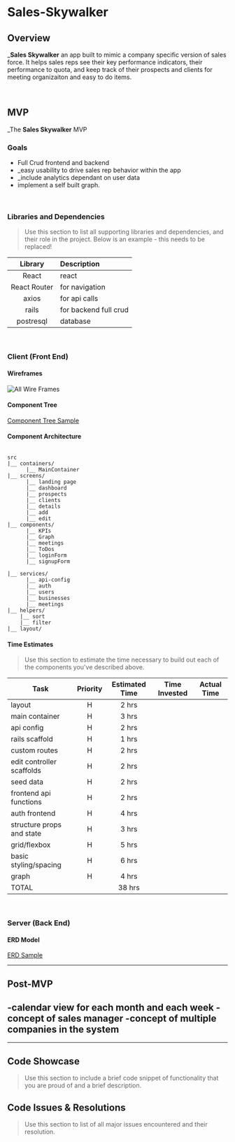 # Sales-Skywalker

## Overview

_**Sales Skywalker**  an app built to mimic a company specific version of sales force. It helps sales reps see their key performance indicators, their performance to quota, and keep track of their prospects and clients for meeting organizaiton and easy to do items.


<br>

## MVP



_The **Sales Skywalker** MVP 
<br>

### Goals

- Full Crud frontend and backend
- _easy usability to drive sales rep behavior within the app
- _include analytics dependant on user data
- implement a self built graph.

<br>

### Libraries and Dependencies

> Use this section to list all supporting libraries and dependencies, and their role in the project. Below is an example - this needs to be replaced!

|     Library      | Description                                |
| :--------------: | :----------------------------------------- |
|      React       | react |
|   React Router   |for navigation|
| axios | for api calls |
|     rails      | for backend full crud |
|  postresql |database |

<br>

### Client (Front End)

#### Wireframes

![All Wire Frames](https://i.imgur.com/YTVFgfg.png)


#### Component Tree


[Component Tree Sample](https://whimsical.com/9ZzTsNyojbSYdhjP9iDJcE)

#### Component Architecture
 

``` structure

src
|__ containers/
      |__ MainContainer
|__ screens/
      |__ landing page
      |__ dashboard
      |__ prospects
      |__ clients
      |__ details
      |__ add
      |__ edit
|__ components/
      |__ KPIs
      |__ Graph
      |__ meetings
      |__ ToDos
      |__ loginForm
      |__ signupForm
      
|__ services/
      |__ api-config
      |__ auth
      |__ users
      |__ businesses
      |__ meetings
|__ helpers/
    |__ sort
    |__ filter 
|__ layout/

```

#### Time Estimates

> Use this section to estimate the time necessary to build out each of the components you've described above.

| Task                | Priority | Estimated Time | Time Invested | Actual Time |
| ------------------- | :------: | :------------: | :-----------: | :---------: |
| layout   |    H     |     2 hrs      |          |       |
| main container |    H     |     3 hrs      |          |          |
| api config    |    H     |     2 hrs      |          |       |
| rails scaffold |    H     |     1 hrs      |          |          |
| custom routes    |    H     |     2 hrs      |          |       |
| edit controller scaffolds |    H     |     2 hrs      |          |          |
| seed data   |    H     |     2 hrs      |          |       |
| frontend api functions |    H     |     2 hrs      |          |          |
| auth frontend    |    H     |     4 hrs      |          |       |
| structure props and state |    H     |     3 hrs      |          |          |
| grid/flexbox   |    H     |     5 hrs      |          |       |
| basic styling/spacing |    H     |     6 hrs      |          |          |
| graph   |    H     |     4 hrs      |          |       |
| TOTAL               |          |     38 hrs      |          |         |


<br>

### Server (Back End)

#### ERD Model

[ERD Sample](https://drive.google.com/file/d/1rvIkS493J_1kDnf7lPV1AuE-KlgLSNLA/view?usp=sharing)
<br>

***

## Post-MVP

-calendar view for each month and each week 
-concept of sales manager
-concept of multiple companies in the system
-

***

## Code Showcase

> Use this section to include a brief code snippet of functionality that you are proud of and a brief description.

## Code Issues & Resolutions

> Use this section to list of all major issues encountered and their resolution.
